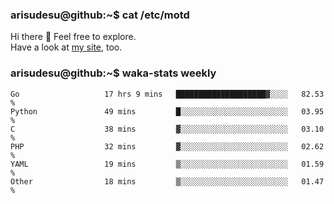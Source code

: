 ### arisudesu@github:~$ cat /etc/motd

Hi there 👋  Feel free to explore.  
Have a look at [my site](https://arisu.dev), too.

### arisudesu@github:~$ waka-stats weekly
<!--START_SECTION:waka-->

```text
Go                   17 hrs 9 mins   ████████████████████▓░░░░   82.53 %
Python               49 mins         █░░░░░░░░░░░░░░░░░░░░░░░░   03.95 %
C                    38 mins         ▓░░░░░░░░░░░░░░░░░░░░░░░░   03.10 %
PHP                  32 mins         ▓░░░░░░░░░░░░░░░░░░░░░░░░   02.62 %
YAML                 19 mins         ▒░░░░░░░░░░░░░░░░░░░░░░░░   01.59 %
Other                18 mins         ▒░░░░░░░░░░░░░░░░░░░░░░░░   01.47 %
```

<!--END_SECTION:waka-->
